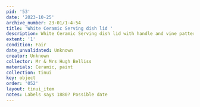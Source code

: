```yaml
---
pid: '53'
date: '2023-10-25'
archive_number: 23-01/1-4-54
title: 'White Ceramic Serving dish lid '
description: White Ceramic Serving dish lid with handle and vine pattern
extent: '1'
condition: Fair
date_unvalidated: Unknown
creator: Unknown
collector: Mr & Mrs Hugh Belliss
materials: Ceramic, paint
collection: tinui
key: object
order: '052'
layout: tinui_item
notes: Labels says 1880? Possible date
---
```

